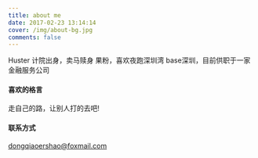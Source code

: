 ```yaml
---
title: about me
date: 2017-02-23 13:14:14
cover: /img/about-bg.jpg
comments: false
---
```


Huster
计院出身，卖马赎身
果粉，喜欢夜跑深圳湾
base深圳，目前供职于一家金融服务公司


#### 喜欢的格言
走自己的路，让别人打的去吧!


#### 联系方式
dongqiaoershao@foxmail.com


